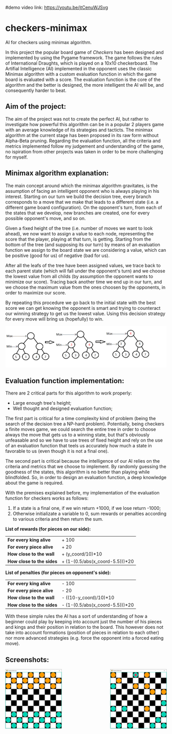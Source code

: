 #demo video link:
https://youtu.be/jtCenuWJSvg

# checkers-minimax
AI for checkers using minimax algorithm.

In this project the popular board game of *Checkers* has been designed and implemented by using the Pygame framework. The game follows the rules of International Draughts, which is played on a 10x10 checkerboard. The Artifial Intelligence (AI) implemented in the opponent uses the classic Minimax algorithm with a custom evaluation function in which the game board is evaluated with a score. The evaluation function is the core of the algorithm and the better is designed, the more intelligent the AI will be, and consequently harder to beat.

## Aim of the project:
The aim of the project was not to create the perfect AI, but rather to investigate how powerful this algorithm can be in a popular 2 players game with an average knowledge of its strategies and tacticts. The minimax algorithm at the current stage has been proposed in its raw form without Alpha-Beta pruning. Regarding the evaluation function, all the criteria and metrics implemented follow my judgement and understanding of the game, no ispiration from other projects was taken in order to be more challenging for myself.

## Minimax algorithm explanation:
The main concept around which the minimax algorithm gravitates, is the assumption of facing an intelligent opponent who is always playing in his interest. Starting on our turn we build the decision tree, every branch corresponds to a move that we make that leads to a different state (i.e. a different game board configuration). On the opponent's turn, from each of the states that we develop, new branches are created, one for every possible opponent's move, and so on. 

Given a fixed height of the tree (i.e. number of moves we want to look ahead), we now want to assign a value to each node, representing the score that the player, playing at that turn, is getting. Starting from the bottom of the tree (and supposing its our turn) by means of an evaluation function we assign to the board state we are considering a value, which can be positive (good for us) of negative (bad for us). 

After all the leafs of the tree have been assigned values, we trace back to each parent state (which will fall under the opponent's turn) and we choose the lowest value from all childs (by assumption the opponent wants to minimize our score). Tracing back another time we end up in our turn, and we choose the maximum value from the ones choosen by the opponents, in order to maximize our score. 

By repeating this procedure we go back to the initial state with the best score we can get knowing the opponent is smart and trying to counteract our winning strategy to get us the lowest value. Using this decision strategy for every move will bring us (hopefully) to win.

<img align="center" src="images/minimax_ex.png">

## Evaluation function implementation:
There are 2 critical parts for this algorithm to work properly:
- Large enough tree's height;
- Well thought and designed evaluation function;

The first part is critical for a time complexity kind of problem (being the search of the decision tree a NP-hard problem). Potentially, being checkers a finite moves game, we could search the entire tree in order to choose always the move that gets us to a winning state, but that's obviously unfeasable and so we have to use trees of fixed height and rely on the use of an evaluation function that teels us accurately how much a state in favorable to us (even though it is not a final one).

The second part is critical because the intelligence of our AI relies on the criteria and metrics that we choose to implement. By randomly guessing the goodness of the states, this algorithm is no better than playing while blindfolded. So, in order to design an evaluation function, a deep knowledge about the game is required.

With the premises explained before, my implementation of the evaluation function for checkers works as follows:
1) If a state is a final one, if we win return +1000, if we lose return -1000;
2) Otherwise initializate a variable to 0, sum rewards or penalties according to various criteria and then return the sum.

<p><b>List of rewards (for pieces on our side):</b></p>

<table>
<tbody>
<tr>
  <td><b>For every king alive</b></td>
<td>+ 100</td>
</tr>
<tr>
<td><b>For every piece alive</b></td>
<td>+ 20</td>
</tr>
<tr>
  <td><b>How close to the wall</b></td>
<td>+ (y_coord/10)*10</td>
</tr>
<tr>
  <td><b>How close to the sides</b></td>
<td>+ (1-(0.5/abs(x_coord-5.5)))*20</td>
</tr>
</tbody>
</table>

<p><b>List of penalties (for pieces on opponent's side):</b></p>
<table>
<tbody>
<tr>
  <td><b>For every king alive</b></td>
<td>- 100</td>
</tr>
<tr>
<td><b>For every piece alive</b></td>
<td>- 20</td>
</tr>
<tr>
  <td><b>How close to the wall</b></td>
<td>- ((10-y_coord)/10)*10</td>
</tr>
<tr>
  <td><b>How close to the sides</b></td>
<td>- (1-(0.5/abs(x_coord-5.5)))*20</td>
</tr>
</tbody>
</table>
   
With these simple rules the AI has a sort of understanding of how a beginner could play by keeping into account just the number of his pieces and kings and their position in relation to the board. This however does not take into account formations (position of pieces in relation to each other) nor more advanced strategies (e.g. force the opponent into a forced eating move).




## Screenshots:
<img align="left" width="35%" src="images/board0.png">
<img align="right" width="35%" src="images/board1.png">
